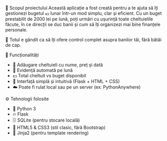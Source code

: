 📌 Scopul proiectului
Această aplicație a fost creată pentru a te ajuta să îți gestionezi bugetul 💶 lunar într-un mod simplu, clar și eficient. Cu un buget prestabilit de 2000 lei pe lună, poți urmări cu ușurință toate cheltuielile făcute, în ce direcții se duc banii și cum să îți organizezi mai bine finanțele personale.

🧠 Totul e gândit ca să îți ofere control complet asupra banilor tăi, fără bătăi de cap.

🚀 Funcționalități
- 🧾 Adăugare cheltuieli cu nume, preț și dată
- 📅 Evidență automată pe lună
- 💵 Total cheltuit vs buget disponibil
- 📂 Interfață simplă și intuitivă (Flask + HTML + CSS)
- ☁️ Poate fi rulat local sau pe un server (ex: PythonAnywhere)

⚙️ Tehnologii folosite
- 🐍 Python 3
- 🔥 Flask
- 🗄️ SQLite (pentru stocare locală)
- 🎨 HTML5 & CSS3 (stil clasic, fără Bootstrap)
- 🧠 Jinja2 (pentru template rendering)